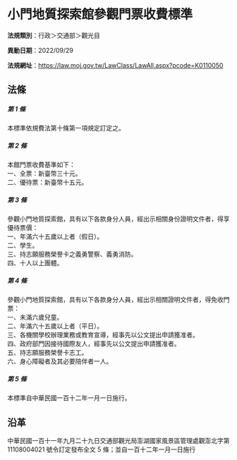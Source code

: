 # 小門地質探索館參觀門票收費標準


**法規類別**：行政＞交通部＞觀光目

**異動日期**：2022/09/29  

**法規網址**：https://law.moj.gov.tw/LawClass/LawAll.aspx?pcode=K0110050



## 法條
##### 第 1 條
本標準依規費法第十條第一項規定訂定之。

##### 第 2 條
本館門票收費基準如下：  
一、全票：新臺幣三十元。  
二、優待票：新臺幣十五元。

##### 第 3 條
參觀小門地質探索館，具有以下各款身分人員，經出示相關身份證明文件者，得享優待票價：  
一、年滿六十五歲以上者（假日）。  
二、學生。  
三、持志願服務榮譽卡之義勇警察、義勇消防。  
四、十人以上團體。

##### 第 4 條
參觀小門地質探索館，具有以下各款身分人員，經出示相關證明文件者，得免收門票：  
一、未滿六歲兒童。  
二、年滿六十五歲以上者（平日）。  
三、各機關學校辦理業務或教育宣導，經事先以公文提出申請獲准者。  
四、政府部門因接待國際友人，經事先以公文提出申請獲准者。  
五、持志願服務榮譽卡志工。  
六、身心障礙者及其必要陪伴者一人。

##### 第 5 條
本標準自中華民國一百十二年一月一日施行。

## 沿革
中華民國一百十一年九月二十九日交通部觀光局澎湖國家風景區管理處觀澎北字第 11108004021  號令訂定發布全文 5  條；並自一百十二年一月一日施行
